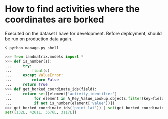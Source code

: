 # How to find activities where the coordinates are borked
Executed on the dataset I have for development. Before deployment, should be run on production data again.
```
$ python manage.py shell
```
```python
>>> from landmatrix.models import *
>>> def is_number(s):
...     try:
...         float(s)
...     except ValueError:
...         return False
...     return True
>>> def get_borked_coordinate_ids(field): 
...     return set([element['activity_identifier'] 
...          for element in A_Key_Value_Lookup.objects.filter(key=field).values('activity_identifier', 'value') 
...          if not is_number(element['value'])])
>>> get_borked_coordinate_ids('point_lat')) | set(get_borked_coordinate_ids('point_lon')
set([132L, 4261L, 3676L, 3117L])
```